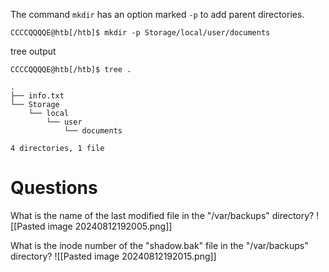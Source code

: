 The command `mkdir` has an option marked `-p` to add parent directories.
```pug
CCCCQQQQE@htb[/htb]$ mkdir -p Storage/local/user/documents
```

tree output
```pug
CCCCQQQQE@htb[/htb]$ tree .

.
├── info.txt
└── Storage
    └── local
        └── user
            └── documents

4 directories, 1 file
```


# Questions

What is the name of the last modified file in the "/var/backups" directory?
![[Pasted image 20240812192005.png]]

What is the inode number of the "shadow.bak" file in the "/var/backups" directory?
![[Pasted image 20240812192015.png]]
